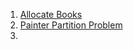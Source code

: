 1. [Allocate Books](https://www.codingninjas.com/codestudio/problem-details/allocate-books_1090540)
2. [Painter Partition Problem](https://www.codingninjas.com/codestudio/problem-details/painter-s-partition-problem_1089557)
3. 
